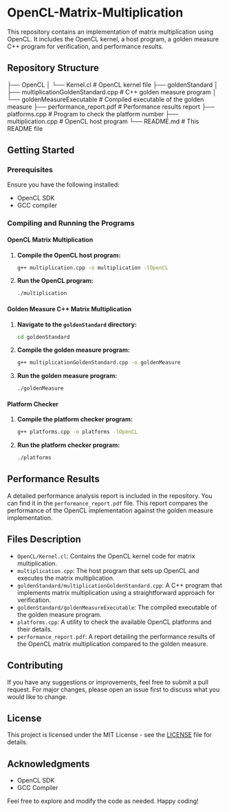 # OpenCL-Matrix-Multiplication

This repository contains an implementation of matrix multiplication using OpenCL. It includes the OpenCL kernel, a host program, a golden measure C++ program for verification, and performance results.

## Repository Structure

├── OpenCL
│   └── Kernel.cl                  # OpenCL kernel file
├── goldenStandard
│   ├── multiplicationGoldenStandard.cpp   # C++ golden measure program
│   └── goldenMeasureExecutable             # Compiled executable of the golden measure
├── performance_report.pdf           # Performance results report
├── platforms.cpp                    # Program to check the platform number
├── multiplication.cpp               # OpenCL host program
└── README.md                        # This README file

## Getting Started

### Prerequisites

Ensure you have the following installed:
- OpenCL SDK
- GCC compiler

### Compiling and Running the Programs

#### OpenCL Matrix Multiplication

1. **Compile the OpenCL host program:**

    ```sh
    g++ multiplication.cpp -o multiplication -lOpenCL
    ```

2. **Run the OpenCL program:**

    ```sh
    ./multiplication
    ```

#### Golden Measure C++ Matrix Multiplication

1. **Navigate to the `goldenStandard` directory:**

    ```sh
    cd goldenStandard
    ```

2. **Compile the golden measure program:**

    ```sh
    g++ multiplicationGoldenStandard.cpp -o goldenMeasure
    ```

3. **Run the golden measure program:**

    ```sh
    ./goldenMeasure
    ```

#### Platform Checker

1. **Compile the platform checker program:**

    ```sh
    g++ platforms.cpp -o platforms -lOpenCL
    ```

2. **Run the platform checker program:**

    ```sh
    ./platforms
    ```

## Performance Results

A detailed performance analysis report is included in the repository. You can find it in the `performance_report.pdf` file. This report compares the performance of the OpenCL implementation against the golden measure implementation.

## Files Description

- `OpenCL/Kernel.cl`: Contains the OpenCL kernel code for matrix multiplication.
- `multiplication.cpp`: The host program that sets up OpenCL and executes the matrix multiplication.
- `goldenStandard/multiplicationGoldenStandard.cpp`: A C++ program that implements matrix multiplication using a straightforward approach for verification.
- `goldenStandard/goldenMeasureExecutable`: The compiled executable of the golden measure program.
- `platforms.cpp`: A utility to check the available OpenCL platforms and their details.
- `performance_report.pdf`: A report detailing the performance results of the OpenCL matrix multiplication compared to the golden measure.

## Contributing

If you have any suggestions or improvements, feel free to submit a pull request. For major changes, please open an issue first to discuss what you would like to change.

## License

This project is licensed under the MIT License - see the [LICENSE](LICENSE) file for details.

## Acknowledgments

- OpenCL SDK
- GCC Compiler

Feel free to explore and modify the code as needed. Happy coding!

